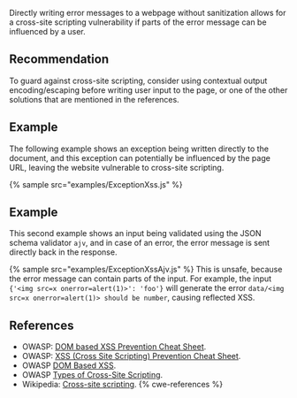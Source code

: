 Directly writing error messages to a webpage without sanitization allows for a cross-site scripting vulnerability if parts of the error message can be influenced by a user.


## Recommendation
To guard against cross-site scripting, consider using contextual output encoding/escaping before writing user input to the page, or one of the other solutions that are mentioned in the references.


## Example
The following example shows an exception being written directly to the document, and this exception can potentially be influenced by the page URL, leaving the website vulnerable to cross-site scripting.

{% sample src="examples/ExceptionXss.js" %}

## Example
This second example shows an input being validated using the JSON schema validator `ajv`, and in case of an error, the error message is sent directly back in the response.

{% sample src="examples/ExceptionXssAjv.js" %}
This is unsafe, because the error message can contain parts of the input. For example, the input `{'<img src=x onerror=alert(1)>': 'foo'}` will generate the error `data/<img src=x onerror=alert(1)> should be number`, causing reflected XSS.


## References
* OWASP: [DOM based XSS Prevention Cheat Sheet](https://cheatsheetseries.owasp.org/cheatsheets/DOM_based_XSS_Prevention_Cheat_Sheet.html).
* OWASP: [XSS (Cross Site Scripting) Prevention Cheat Sheet](https://cheatsheetseries.owasp.org/cheatsheets/Cross_Site_Scripting_Prevention_Cheat_Sheet.html).
* OWASP [DOM Based XSS](https://www.owasp.org/index.php/DOM_Based_XSS).
* OWASP [Types of Cross-Site Scripting](https://www.owasp.org/index.php/Types_of_Cross-Site_Scripting).
* Wikipedia: [Cross-site scripting](http://en.wikipedia.org/wiki/Cross-site_scripting).
{% cwe-references %}
